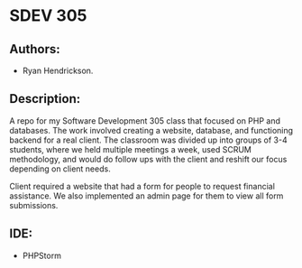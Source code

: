 # SDEV 305

## Authors:

* Ryan Hendrickson.

## Description:

A repo for my Software Development 305 class that focused on PHP and databases. The work involved creating a website, database, and functioning backend for a real client. The classroom was divided up into groups of 3-4 students, where we held multiple meetings a week, used SCRUM methodology, and would do follow ups with the client and reshift our focus depending on client needs.

Client required a website that had a form for people to request financial assistance. We also implemented an admin page for them to view all form submissions.

## IDE:
* PHPStorm
